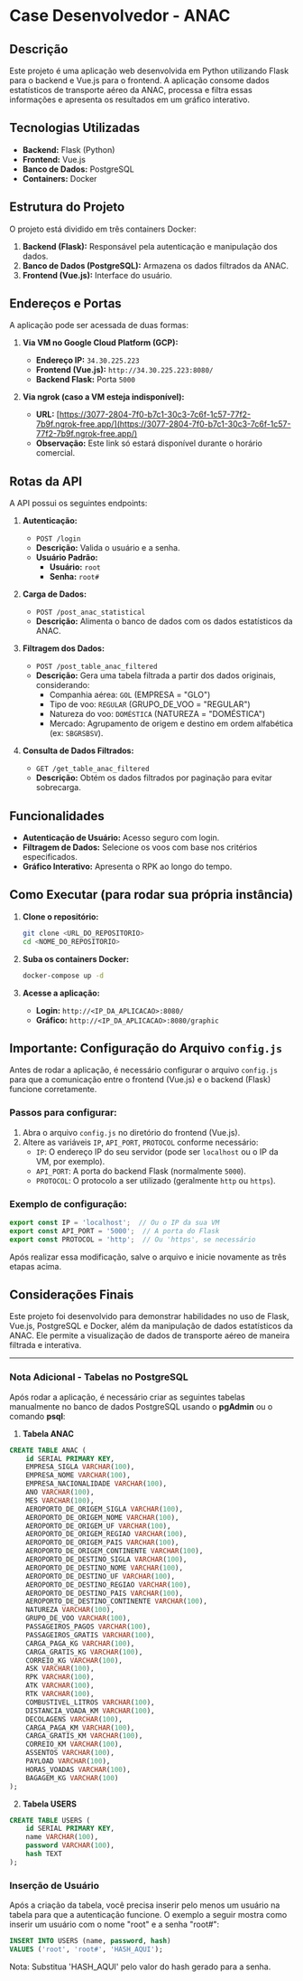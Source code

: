 # Case Desenvolvedor - ANAC

## Descrição

Este projeto é uma aplicação web desenvolvida em Python utilizando Flask para o backend e Vue.js para o frontend. A aplicação consome dados estatísticos de transporte aéreo da ANAC, processa e filtra essas informações e apresenta os resultados em um gráfico interativo.

## Tecnologias Utilizadas

- **Backend:** Flask (Python)
- **Frontend:** Vue.js
- **Banco de Dados:** PostgreSQL
- **Containers:** Docker

## Estrutura do Projeto

O projeto está dividido em três containers Docker:
1. **Backend (Flask):** Responsável pela autenticação e manipulação dos dados.
2. **Banco de Dados (PostgreSQL):** Armazena os dados filtrados da ANAC.
3. **Frontend (Vue.js):** Interface do usuário.

## Endereços e Portas

A aplicação pode ser acessada de duas formas:

1. **Via VM no Google Cloud Platform (GCP):**
   - **Endereço IP:** `34.30.225.223`
   - **Frontend (Vue.js):** `http://34.30.225.223:8080/`
   - **Backend Flask:** Porta `5000`

2. **Via ngrok (caso a VM esteja indisponível):**
   - **URL:** [https://3077-2804-7f0-b7c1-30c3-7c6f-1c57-77f2-7b9f.ngrok-free.app/](https://3077-2804-7f0-b7c1-30c3-7c6f-1c57-77f2-7b9f.ngrok-free.app/)
   - **Observação:** Este link só estará disponível durante o horário comercial.

## Rotas da API

A API possui os seguintes endpoints:

1. **Autenticação:**
   - `POST /login`
   - **Descrição:** Valida o usuário e a senha.
   - **Usuário Padrão:**
     - **Usuário:** `root`
     - **Senha:** `root#`

2. **Carga de Dados:**
   - `POST /post_anac_statistical`
   - **Descrição:** Alimenta o banco de dados com os dados estatísticos da ANAC.

3. **Filtragem dos Dados:**
   - `POST /post_table_anac_filtered`
   - **Descrição:** Gera uma tabela filtrada a partir dos dados originais, considerando:
     - Companhia aérea: `GOL` (EMPRESA = "GLO")
     - Tipo de voo: `REGULAR` (GRUPO_DE_VOO = "REGULAR")
     - Natureza do voo: `DOMÉSTICA` (NATUREZA = "DOMÉSTICA")
     - Mercado: Agrupamento de origem e destino em ordem alfabética (ex: `SBGRSBSV`).

4. **Consulta de Dados Filtrados:**
   - `GET /get_table_anac_filtered`
   - **Descrição:** Obtém os dados filtrados por paginação para evitar sobrecarga.

## Funcionalidades

- **Autenticação de Usuário:** Acesso seguro com login.
- **Filtragem de Dados:** Selecione os voos com base nos critérios especificados.
- **Gráfico Interativo:** Apresenta o RPK ao longo do tempo.

## Como Executar (para rodar sua própria instância)

1. **Clone o repositório:**
   ```bash
   git clone <URL_DO_REPOSITORIO>
   cd <NOME_DO_REPOSITORIO>
   ```

2. **Suba os containers Docker:**
   ```bash
   docker-compose up -d
   ```

3. **Acesse a aplicação:**
   - **Login:** `http://<IP_DA_APLICACAO>:8080/`
   - **Gráfico:** `http://<IP_DA_APLICACAO>:8080/graphic`

## **Importante: Configuração do Arquivo `config.js`**

Antes de rodar a aplicação, é necessário configurar o arquivo `config.js` para que a comunicação entre o frontend (Vue.js) e o backend (Flask) funcione corretamente.

### Passos para configurar:

1. Abra o arquivo `config.js` no diretório do frontend (Vue.js).
2. Altere as variáveis `IP`, `API_PORT`, `PROTOCOL` conforme necessário:
   - `IP`: O endereço IP do seu servidor (pode ser `localhost` ou o IP da VM, por exemplo).
   - `API_PORT`: A porta do backend Flask (normalmente `5000`).
   - `PROTOCOL`: O protocolo a ser utilizado (geralmente `http` ou `https`).
   
### Exemplo de configuração:

```javascript
export const IP = 'localhost';  // Ou o IP da sua VM
export const API_PORT = '5000';  // A porta do Flask
export const PROTOCOL = 'http';  // Ou 'https', se necessário
```

Após realizar essa modificação, salve o arquivo e inicie novamente as três etapas acima.

## Considerações Finais

Este projeto foi desenvolvido para demonstrar habilidades no uso de Flask, Vue.js, PostgreSQL e Docker, além da manipulação de dados estatísticos da ANAC. Ele permite a visualização de dados de transporte aéreo de maneira filtrada e interativa.

---

### **Nota Adicional - Tabelas no PostgreSQL**

Após rodar a aplicação, é necessário criar as seguintes tabelas manualmente no banco de dados PostgreSQL usando o **pgAdmin** ou o comando **psql**:

1. **Tabela ANAC**

```sql
CREATE TABLE ANAC (
    id SERIAL PRIMARY KEY,
    EMPRESA_SIGLA VARCHAR(100),
    EMPRESA_NOME VARCHAR(100),
    EMPRESA_NACIONALIDADE VARCHAR(100),
    ANO VARCHAR(100),
    MES VARCHAR(100),
    AEROPORTO_DE_ORIGEM_SIGLA VARCHAR(100),
    AEROPORTO_DE_ORIGEM_NOME VARCHAR(100),
    AEROPORTO_DE_ORIGEM_UF VARCHAR(100),
    AEROPORTO_DE_ORIGEM_REGIAO VARCHAR(100),
    AEROPORTO_DE_ORIGEM_PAIS VARCHAR(100),
    AEROPORTO_DE_ORIGEM_CONTINENTE VARCHAR(100),
    AEROPORTO_DE_DESTINO_SIGLA VARCHAR(100),
    AEROPORTO_DE_DESTINO_NOME VARCHAR(100),
    AEROPORTO_DE_DESTINO_UF VARCHAR(100),
    AEROPORTO_DE_DESTINO_REGIAO VARCHAR(100),
    AEROPORTO_DE_DESTINO_PAIS VARCHAR(100),
    AEROPORTO_DE_DESTINO_CONTINENTE VARCHAR(100),
    NATUREZA VARCHAR(100),
    GRUPO_DE_VOO VARCHAR(100),
    PASSAGEIROS_PAGOS VARCHAR(100),
    PASSAGEIROS_GRATIS VARCHAR(100),
    CARGA_PAGA_KG VARCHAR(100),
    CARGA_GRATIS_KG VARCHAR(100),
    CORREIO_KG VARCHAR(100),
    ASK VARCHAR(100),
    RPK VARCHAR(100),
    ATK VARCHAR(100),
    RTK VARCHAR(100),
    COMBUSTIVEL_LITROS VARCHAR(100),
    DISTANCIA_VOADA_KM VARCHAR(100),
    DECOLAGENS VARCHAR(100),
    CARGA_PAGA_KM VARCHAR(100),
    CARGA_GRATIS_KM VARCHAR(100),
    CORREIO_KM VARCHAR(100),
    ASSENTOS VARCHAR(100),
    PAYLOAD VARCHAR(100),
    HORAS_VOADAS VARCHAR(100),
    BAGAGEM_KG VARCHAR(100)
);
```

2. **Tabela USERS**

```sql
CREATE TABLE USERS (
    id SERIAL PRIMARY KEY,
    name VARCHAR(100),
    password VARCHAR(100),
    hash TEXT
);
```
### Inserção de Usuário

Após a criação da tabela, você precisa inserir pelo menos um usuário na tabela para que a autenticação funcione. O exemplo a seguir mostra como inserir um usuário com o nome "root" e a senha "root#":

```sql
INSERT INTO USERS (name, password, hash) 
VALUES ('root', 'root#', 'HASH_AQUI');
```

Nota: Substitua 'HASH_AQUI' pelo valor do hash gerado para a senha.
